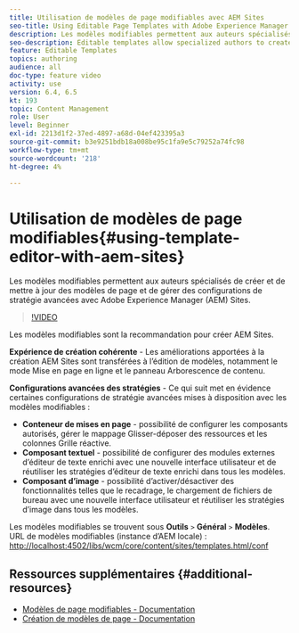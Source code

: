 ```yaml
---
title: Utilisation de modèles de page modifiables avec AEM Sites
seo-title: Using Editable Page Templates with Adobe Experience Manager Sites
description: Les modèles modifiables permettent aux auteurs spécialisés de créer et de mettre à jour des modèles de page et de gérer des configurations de stratégie avancées avec AEM Sites.
seo-description: Editable templates allow specialized authors to create and update page templates and manage advanced policy configurations with Adobe Experience Manager Sites.
feature: Editable Templates
topics: authoring
audience: all
doc-type: feature video
activity: use
version: 6.4, 6.5
kt: 193
topic: Content Management
role: User
level: Beginner
exl-id: 2213d1f2-37ed-4897-a68d-04ef423395a3
source-git-commit: b3e9251bdb18a008be95c1fa9e5c79252a74fc98
workflow-type: tm+mt
source-wordcount: '218'
ht-degree: 4%

---
```


# Utilisation de modèles de page modifiables{#using-template-editor-with-aem-sites}

Les modèles modifiables permettent aux auteurs spécialisés de créer et de mettre à jour des modèles de page et de gérer des configurations de stratégie avancées avec Adobe Experience Manager (AEM) Sites.

>[!VIDEO](https://video.tv.adobe.com/v/326784?quality=12&learn=on)

Les modèles modifiables sont la recommandation pour créer AEM Sites.

**Expérience de création cohérente** - Les améliorations apportées à la création AEM Sites sont transférées à l’édition de modèles, notamment le mode Mise en page en ligne et le panneau Arborescence de contenu.

**Configurations avancées des stratégies** - Ce qui suit met en évidence certaines configurations de stratégie avancées mises à disposition avec les modèles modifiables :

* **Conteneur de mises en page** - possibilité de configurer les composants autorisés, gérer le mappage Glisser-déposer des ressources et les colonnes Grille réactive.
* **Composant textuel** - possibilité de configurer des modules externes d’éditeur de texte enrichi avec une nouvelle interface utilisateur et de réutiliser les stratégies d’éditeur de texte enrichi dans tous les modèles.
* **Composant d’image** - possibilité d’activer/désactiver des fonctionnalités telles que le recadrage, le chargement de fichiers de bureau avec une nouvelle interface utilisateur et réutiliser les stratégies d’image dans tous les modèles.

Les modèles modifiables se trouvent sous **Outils** `>` **Général** `>` **Modèles**.\
URL de modèles modifiables (instance d’AEM locale) : [http://localhost:4502/libs/wcm/core/content/sites/templates.html/conf](http://localhost:4502/libs/wcm/core/content/sites/templates.html/conf)

## Ressources supplémentaires {#additional-resources}

* [Modèles de page modifiables - Documentation](https://experienceleague.adobe.com/docs/experience-manager-65/developing/platform/templates/page-templates-editable.html?lang=fr)
* [Création de modèles de page - Documentation](https://experienceleague.adobe.com/docs/experience-manager-65/authoring/siteandpage/templates.html)
